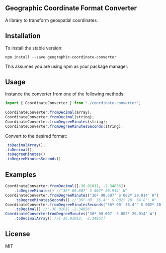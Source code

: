 ## Geographic Coordinate Format Converter

A library to transform geospatial coordinates.

## Installation
To install the stable version:

	npm install --save geographic-coordinate-converter
	
This assumes you are using npm as your package manager.	


## Usage

Instance the converter from one of the following methods:

```javascript
import { CoordinateConverter } from "./coordinate-converter"; 
		
CoordinateConverter.fromDecimal(array);
CoordinateConverter.fromDecimal(string);
CoordinateConverter.fromDegreeMinutes(string);
CoordinateConverter.fromDegreeMinutesSeconds(string);
```	

Convert to the desired format:

```javascript
.toDecimalArray();
.toDecimal();
.toDegreeMinutes()
.toDegreeMinutesSeconds()	
```

## Examples

```javascript
CoordinateConverter.fromDecimal([-36.01011, -2.34856])
	.toDegreeMinutes() //"36º 00.607' S 002º 20.914' W"
CoordinateConverter.fromDegreeMinutes("36º 00.607' S 002º 20.914' W")
	.toDegreeMinutesSeconds() //"36º 00' 36.4'' S 002º 20' 54.8'' W"
CoordinateConverter.fromDegreeMinutesSeconds("36º 00' 36.4'' S 002º 20' 54.8'' W")
	.toDecimal() //"-36.01011 -2.34856"
CoordinateConverterfromDegreeMinutes("36º 00.607' S 002º 20.914' W")
	.toDecimalArray() //[-36.01012, -2.34857]		
```
		
## License

MIT
